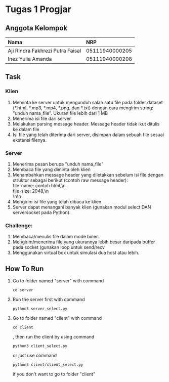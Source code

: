 # Tugas 1 Progjar

## Anggota Kelompok
| Nama                              |       NRP      |
|    :----                          |    :----       |
| Aji Rindra Fakhrezi Putra Faisal  | 05111940000205 |
| Inez Yulia Amanda                 | 05111940000208 |

## Task

### Klien
1. Meminta ke server untuk mengunduh salah satu file pada folder dataset (*.html, *.mp3, *.mp4, *.png, dan *.txt) dengan cara mengirim string: "unduh nama_file". Ukuran file lebih dari 1 MB
2. Menerima isi file dari server
3. Melakukan parsing message header. Message header tidak ikut ditulis ke dalam file
4. Isi file yang telah diterima dari server, disimpan dalam sebuah file sesuai ekstensi filenya.

### Server
1. Menerima pesan berupa "unduh nama_file"
2. Membaca file yang diminta oleh klien
3. Menambahkan message header yang diletakkan sebelum isi file dengan struktur sebagai berikut (contoh raw message header):<br>
    file-name: contoh.html,\n<br>
	file-size: 2048,\n<br>
	\n\n
4. Mengirim isi file yang telah dibaca ke klien
5. Server dapat menangani banyak klien (gunakan modul select DAN serversocket pada Python).

### Challenge:
1. Membaca/menulis file dalam mode biner.
2. Mengirim/menerima file yang ukurannya lebih besar daripada buffer pada socket (gunakan loop untuk send/recv
3. Menggunakan virtual box untuk simulasi dua host atau lebih.

## How To Run
1. Go to folder named "server" with command 
    ```
    cd server
    ```
2. Run the server first with command 
    ```
    python3 server_select.py
    ```
2. Go to folder named "client" with command
    ```
    cd client
    ```
    , then run the client by using command 
    ```
    python3 client_select.py
    ```
    or just use command 
    ```
    python3 client/client_select.py
    ``` 
    if you don't want to go to folder "client"